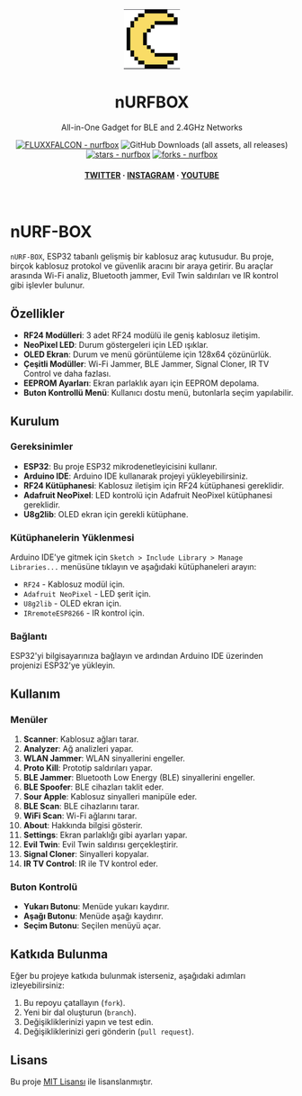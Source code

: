 <div align="center">

  <img src="https://github.com/FLUXXFALCON/esp32-nURF-BOX/blob/main/images/logo.png" alt="logo" width="100" height="auto" />

  <h1> nURFBOX </h1>
  <p> All-in-One Gadget for BLE and 2.4GHz Networks </p>


<!-- Badges -->
<a href="https://github.com/FLUXXFALCON/esp32-nURF-BOX" title="Go to GitHub repo"><img src="https://img.shields.io/static/v1?label=FLUXXFALCON&message=nurfbox&color=purple&logo=github" alt="FLUXXFALCON - nurfbox"></a>
![GitHub Downloads (all assets, all releases)](https://img.shields.io/github/downloads/FLUXXFALCON/\esp32-nURF-BOX/total)
<a href="https://github.com/cifertech/nrfbox"><img src="http://img.shields.io/github/stars/FLUXXFALCON/esp32-nURF-BOX?style=social" alt="stars - nurfbox"></a>
<a href="https://github.com/cifertech/nrfbox"><img src="https://img.shields.io/github/forks/FLUXXFALCON/esp32-nURF-BOX?style=social" alt="forks - nurfbox"></a>


<h4>
    <a href="https://guns.lol/fluxxfalcon">TWITTER</a>
  <span> · </span>
    <a href="https://www.instagram.com/fluxxfalcon/">INSTAGRAM</a>
  <span> · </span>
    <a href="https://www.youtube.com/@FluxxFalcon">YOUTUBE</a>
  </h4>
</div>
<br/>


# nURF-BOX

`nURF-BOX`, ESP32 tabanlı gelişmiş bir kablosuz araç kutusudur. Bu proje, birçok kablosuz protokol ve güvenlik aracını bir araya getirir. Bu araçlar arasında Wi-Fi analiz, Bluetooth jammer, Evil Twin saldırıları ve IR kontrol gibi işlevler bulunur.

## Özellikler

* **RF24 Modülleri**: 3 adet RF24 modülü ile geniş kablosuz iletişim.
* **NeoPixel LED**: Durum göstergeleri için LED ışıklar.
* **OLED Ekran**: Durum ve menü görüntüleme için 128x64 çözünürlük.
* **Çeşitli Modüller**: Wi-Fi Jammer, BLE Jammer, Signal Cloner, IR TV Control ve daha fazlası.
* **EEPROM Ayarları**: Ekran parlaklık ayarı için EEPROM depolama.
* **Buton Kontrollü Menü**: Kullanıcı dostu menü, butonlarla seçim yapılabilir.

## Kurulum

### Gereksinimler

* **ESP32**: Bu proje ESP32 mikrodenetleyicisini kullanır.
* **Arduino IDE**: Arduino IDE kullanarak projeyi yükleyebilirsiniz.
* **RF24 Kütüphanesi**: Kablosuz iletişim için RF24 kütüphanesi gereklidir.
* **Adafruit NeoPixel**: LED kontrolü için Adafruit NeoPixel kütüphanesi gereklidir.
* **U8g2lib**: OLED ekran için gerekli kütüphane.

### Kütüphanelerin Yüklenmesi

Arduino IDE'ye gitmek için `Sketch > Include Library > Manage Libraries...` menüsüne tıklayın ve aşağıdaki kütüphaneleri arayın:

* `RF24` - Kablosuz modül için.
* `Adafruit NeoPixel` - LED şerit için.
* `U8g2lib` - OLED ekran için.
* `IRremoteESP8266` - IR kontrol için.

### Bağlantı

ESP32'yi bilgisayarınıza bağlayın ve ardından Arduino IDE üzerinden projenizi ESP32'ye yükleyin.

## Kullanım

### Menüler

1. **Scanner**: Kablosuz ağları tarar.
2. **Analyzer**: Ağ analizleri yapar.
3. **WLAN Jammer**: WLAN sinyallerini engeller.
4. **Proto Kill**: Prototip saldırıları yapar.
5. **BLE Jammer**: Bluetooth Low Energy (BLE) sinyallerini engeller.
6. **BLE Spoofer**: BLE cihazları taklit eder.
7. **Sour Apple**: Kablosuz sinyalleri manipüle eder.
8. **BLE Scan**: BLE cihazlarını tarar.
9. **WiFi Scan**: Wi-Fi ağlarını tarar.
10. **About**: Hakkında bilgisi gösterir.
11. **Settings**: Ekran parlaklığı gibi ayarları yapar.
12. **Evil Twin**: Evil Twin saldırısı gerçekleştirir.
13. **Signal Cloner**: Sinyalleri kopyalar.
14. **IR TV Control**: IR ile TV kontrol eder.

### Buton Kontrolü

* **Yukarı Butonu**: Menüde yukarı kaydırır.
* **Aşağı Butonu**: Menüde aşağı kaydırır.
* **Seçim Butonu**: Seçilen menüyü açar.

## Katkıda Bulunma

Eğer bu projeye katkıda bulunmak isterseniz, aşağıdaki adımları izleyebilirsiniz:

1. Bu repoyu çatallayın (`fork`).
2. Yeni bir dal oluşturun (`branch`).
3. Değişikliklerinizi yapın ve test edin.
4. Değişikliklerinizi geri gönderin (`pull request`).

## Lisans

Bu proje [MIT Lisansı](LICENSE) ile lisanslanmıştır.

